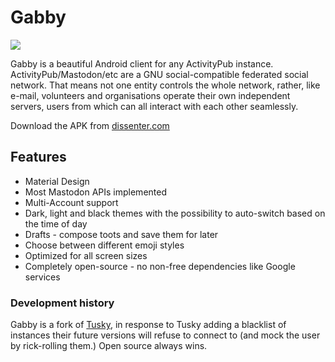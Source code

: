 # Gabby

![](/fastlane/metadata/android/en-US/images/icon.png)

Gabby is a beautiful Android client for any ActivityPub instance. ActivityPub/Mastodon/etc are a GNU social-compatible federated social network. That means not one entity controls the whole network, rather, like e-mail, volunteers and organisations operate their own independent servers, users from which can all interact with each other seamlessly.

Download the APK from [dissenter.com](https://dissenter.com/download)

## Features

- Material Design
- Most Mastodon APIs implemented
- Multi-Account support
- Dark, light and black themes with the possibility to auto-switch based on the time of day
- Drafts - compose toots and save them for later
- Choose between different emoji styles 
- Optimized for all screen sizes
- Completely open-source - no non-free dependencies like Google services

### Development history

Gabby is a fork of [Tusky](https://github.com/tuskyapp/Tusky), in response to Tusky adding a blacklist of instances their future versions will refuse to connect to (and mock the user by rick-rolling them.)  Open source always wins.

